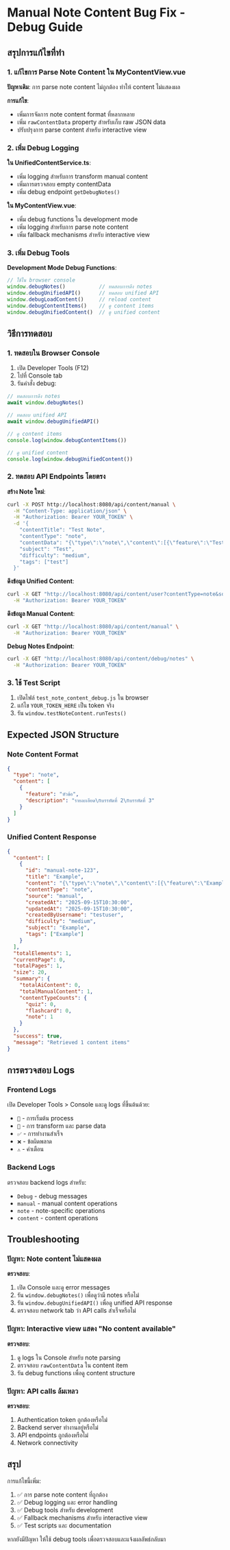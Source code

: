 # Manual Note Content Bug Fix - Debug Guide

## สรุปการแก้ไขที่ทำ

### 1. แก้ไขการ Parse Note Content ใน MyContentView.vue

**ปัญหาเดิม**: การ parse note content ไม่ถูกต้อง ทำให้ content ไม่แสดงผล

**การแก้ไข**:
- เพิ่มการจัดการ note content format ที่หลากหลาย
- เพิ่ม `rawContentData` property สำหรับเก็บ raw JSON data
- ปรับปรุงการ parse content สำหรับ interactive view

### 2. เพิ่ม Debug Logging

**ใน UnifiedContentService.ts**:
- เพิ่ม logging สำหรับการ transform manual content
- เพิ่มการตรวจสอบ empty contentData
- เพิ่ม debug endpoint `getDebugNotes()`

**ใน MyContentView.vue**:
- เพิ่ม debug functions ใน development mode
- เพิ่ม logging สำหรับการ parse note content
- เพิ่ม fallback mechanisms สำหรับ interactive view

### 3. เพิ่ม Debug Tools

**Development Mode Debug Functions**:
```javascript
// ใช้ใน browser console
window.debugNotes()           // ทดสอบการดึง notes
window.debugUnifiedAPI()      // ทดสอบ unified API
window.debugLoadContent()     // reload content
window.debugContentItems()    // ดู content items
window.debugUnifiedContent()  // ดู unified content
```

## วิธีการทดสอบ

### 1. ทดสอบใน Browser Console

1. เปิด Developer Tools (F12)
2. ไปที่ Console tab
3. รันคำสั่ง debug:

```javascript
// ทดสอบการดึง notes
await window.debugNotes()

// ทดสอบ unified API
await window.debugUnifiedAPI()

// ดู content items
console.log(window.debugContentItems())

// ดู unified content
console.log(window.debugUnifiedContent())
```

### 2. ทดสอบ API Endpoints โดยตรง

**สร้าง Note ใหม่**:
```bash
curl -X POST http://localhost:8080/api/content/manual \
  -H "Content-Type: application/json" \
  -H "Authorization: Bearer YOUR_TOKEN" \
  -d '{
    "contentTitle": "Test Note",
    "contentType": "note",
    "contentData": "{\"type\":\"note\",\"content\":[{\"feature\":\"Test Feature\",\"description\":\"Test description\"}]}",
    "subject": "Test",
    "difficulty": "medium",
    "tags": ["test"]
  }'
```

**ดึงข้อมูล Unified Content**:
```bash
curl -X GET "http://localhost:8080/api/content/user?contentType=note&source=manual" \
  -H "Authorization: Bearer YOUR_TOKEN"
```

**ดึงข้อมูล Manual Content**:
```bash
curl -X GET "http://localhost:8080/api/content/manual" \
  -H "Authorization: Bearer YOUR_TOKEN"
```

**Debug Notes Endpoint**:
```bash
curl -X GET "http://localhost:8080/api/content/debug/notes" \
  -H "Authorization: Bearer YOUR_TOKEN"
```

### 3. ใช้ Test Script

1. เปิดไฟล์ `test_note_content_debug.js` ใน browser
2. แก้ไข `YOUR_TOKEN_HERE` เป็น token จริง
3. รัน `window.testNoteContent.runTests()`

## Expected JSON Structure

### Note Content Format
```json
{
  "type": "note",
  "content": [
    {
      "feature": "หัวข้อ",
      "description": "รายละเอียด\nบรรทัดที่ 2\nบรรทัดที่ 3"
    }
  ]
}
```

### Unified Content Response
```json
{
  "content": [
    {
      "id": "manual-note-123",
      "title": "Example",
      "content": "{\"type\":\"note\",\"content\":[{\"feature\":\"Example\",\"description\":\"ExampleExample\\nExample\\nExampleExampleExampleExampleExampleExampleExample\"}]}",
      "contentType": "note",
      "source": "manual",
      "createdAt": "2025-09-15T10:30:00",
      "updatedAt": "2025-09-15T10:30:00",
      "createdByUsername": "testuser",
      "difficulty": "medium",
      "subject": "Example",
      "tags": ["Example"]
    }
  ],
  "totalElements": 1,
  "currentPage": 0,
  "totalPages": 1,
  "size": 20,
  "summary": {
    "totalAiContent": 0,
    "totalManualContent": 1,
    "contentTypeCounts": {
      "quiz": 0,
      "flashcard": 0,
      "note": 1
    }
  },
  "success": true,
  "message": "Retrieved 1 content items"
}
```

## การตรวจสอบ Logs

### Frontend Logs
เปิด Developer Tools > Console และดู logs ที่ขึ้นต้นด้วย:
- `🚀` - การเริ่มต้น process
- `🔧` - การ transform และ parse data
- `✅` - การทำงานสำเร็จ
- `❌` - ข้อผิดพลาด
- `⚠️` - คำเตือน

### Backend Logs
ตรวจสอบ backend logs สำหรับ:
- `Debug` - debug messages
- `manual` - manual content operations
- `note` - note-specific operations
- `content` - content operations

## Troubleshooting

### ปัญหา: Note content ไม่แสดงผล

**ตรวจสอบ**:
1. เปิด Console และดู error messages
2. รัน `window.debugNotes()` เพื่อดูว่ามี notes หรือไม่
3. รัน `window.debugUnifiedAPI()` เพื่อดู unified API response
4. ตรวจสอบ network tab ว่า API calls สำเร็จหรือไม่

### ปัญหา: Interactive view แสดง "No content available"

**ตรวจสอบ**:
1. ดู logs ใน Console สำหรับ note parsing
2. ตรวจสอบ `rawContentData` ใน content item
3. รัน debug functions เพื่อดู content structure

### ปัญหา: API calls ล้มเหลว

**ตรวจสอบ**:
1. Authentication token ถูกต้องหรือไม่
2. Backend server ทำงานอยู่หรือไม่
3. API endpoints ถูกต้องหรือไม่
4. Network connectivity

## สรุป

การแก้ไขนี้เพิ่ม:
1. ✅ การ parse note content ที่ถูกต้อง
2. ✅ Debug logging และ error handling
3. ✅ Debug tools สำหรับ development
4. ✅ Fallback mechanisms สำหรับ interactive view
5. ✅ Test scripts และ documentation

หากยังมีปัญหา ให้ใช้ debug tools เพื่อตรวจสอบและแจ้งผลลัพธ์กลับมา
